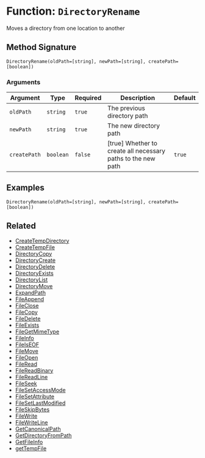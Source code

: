 [comment]: # (Note: This documentation is generated dynamically in the build process.  To modify the contents, change the javadoc on the _invoke method of the BIF class)

# Function: `DirectoryRename`

Moves a directory from one location to another

## Method Signature
```
DirectoryRename(oldPath=[string], newPath=[string], createPath=[boolean])
```
### Arguments

| Argument | Type | Required | Description | Default |
|----------|------|----------|-------------|---------|
| `oldPath` | `string` | `true` | The previous directory path |  |
| `newPath` | `string` | `true` | The new directory path |  |
| `createPath` | `boolean` | `false` | [true] Whether to create all necessary paths to the new path | `true` |

## Examples

```
DirectoryRename(oldPath=[string], newPath=[string], createPath=[boolean])
```

## Related
  * [CreateTempDirectory](./CreateTempDirectory.md)
  * [CreateTempFile](./CreateTempFile.md)
  * [DirectoryCopy](./DirectoryCopy.md)
  * [DirectoryCreate](./DirectoryCreate.md)
  * [DirectoryDelete](./DirectoryDelete.md)
  * [DirectoryExists](./DirectoryExists.md)
  * [DirectoryList](./DirectoryList.md)
  * [DirectoryMove](./DirectoryMove.md)
  * [ExpandPath](./ExpandPath.md)
  * [FileAppend](./FileAppend.md)
  * [FileClose](./FileClose.md)
  * [FileCopy](./FileCopy.md)
  * [FileDelete](./FileDelete.md)
  * [FileExists](./FileExists.md)
  * [FileGetMimeType](./FileGetMimeType.md)
  * [FileInfo](./FileInfo.md)
  * [FileIsEOF](./FileIsEOF.md)
  * [FileMove](./FileMove.md)
  * [FileOpen](./FileOpen.md)
  * [FileRead](./FileRead.md)
  * [FileReadBinary](./FileReadBinary.md)
  * [FileReadLine](./FileReadLine.md)
  * [FileSeek](./FileSeek.md)
  * [FileSetAccessMode](./FileSetAccessMode.md)
  * [FileSetAttribute](./FileSetAttribute.md)
  * [FileSetLastModified](./FileSetLastModified.md)
  * [FileSkipBytes](./FileSkipBytes.md)
  * [FileWrite](./FileWrite.md)
  * [FileWriteLine](./FileWriteLine.md)
  * [GetCanonicalPath](./GetCanonicalPath.md)
  * [GetDirectoryFromPath](./GetDirectoryFromPath.md)
  * [GetFileInfo](./GetFileInfo.md)
  * [getTempFile](./getTempFile.md)
